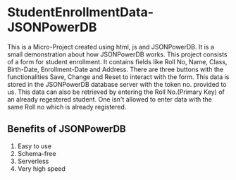 # StudentEnrollmentData-JSONPowerDB
This is a Micro-Project created using html, js and JSONPowerDB. It is a small demonstration about how JSONPowerDB works. This project consists of a form for student enrollment. It contains fields like Roll No, Name, Class, Birth-Date, Enrollment-Date and Address. There are three buttons with the functionalities Save, Change and Reset to interact with the form. This data is stored in the JSONPowerDB database server with the token no. provided to us. This data can also be retrieved by entering the Roll No.(Primary Key) of an already regestered student. One isn't allowed to enter data with the same Roll no which is already registered.
## Benefits of JSONPowerDB
1. Easy to use
2. Schema-free
3. Serverless
4. Very high speed
